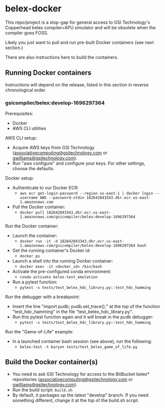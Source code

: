 # belex-docker

This repo/project is a stop-gap for general access to GSI Technology's Copperhead belex compiler+APU simulator and will be obsolete when the compiler goes FOSS.

Likely you just want to pull and run pre-built Docker containers (see next section.)

There are also instructions here to build the containers.

## Running Docker containers

Instructions will depend on the release, listed in this section in reverse chronological order.

### gsicompiler/belex:develop-1696297364

Prerequisites:
* Docker
* AWS CLI utilities

AWS CLI setup:
* Acquire AWS keys from GSI Technology (associativecomputing@gsitechnology.com or gwilliams@gsitechnology.com).
* Run "aws configure" and configure your keys. For other settings, choose the defaults.

Docker setup:
* Authenticate to our Docker ECR:
  * ```aws ecr get-login-password --region us-east-1 | docker login --username AWS --password-stdin 182642843343.dkr.ecr.us-east-1.amazonaws.com```
* Pull the Docker container:
  * ```docker pull 182642843343.dkr.ecr.us-east-1.amazonaws.com/gsicompiler/belex:develop-1696297364```

Run the Docker container:
* Launch the container:
  * ```docker run -it -d 182642843343.dkr.ecr.us-east-1.amazonaws.com/gsicompiler/belex:develop-1696297364 bash```
* Get the running container's Docker id:
  * ```docker ps```
* Launch a shell into the running Docker container:
  * ```docker exec -it <docker_id> /bin/bash```
* Activate the pre-configured conda environment:
  * ```conda activate belex-test_emulation```
* Run a pytest function:
  * ```pytest -s tests/test_belex_hdc_library.py::test_hdc_hamming```

Run the debugger with a breakpoint:
* Insert the line "import pudb; pudb.set_trace();" at the top of the function "test_hdc_hamming" in the file "test_belex_hdc_library.py".
* Run this pytest function again and it will break in the pudb debugger:
  * ```pytest -s tests/test_belex_hdc_library.py::test_hdc_hamming```

Run the "Game-of-Life" example:
* In a launched container bash session (see above), run the following:
  * ```belex-test -t baryon tests/test_belex_game_of_life.py```

## Build the Docker container(s)

* You need to ask GSI Technology for access to the BitBucket belex* repositories (associativecomputing@gsitechnology.com or gwilliams@gsitechnology.com).
* Run the build script:
```build.sh```
* By default, it packages up the latest "develop" branch.  If you need something different, change it at the top of the build.sh script.

